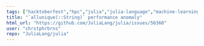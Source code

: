 ```yaml
---
tags: ["hacktoberfest","hpc","julia","julia-language","machine-learning","numerical","performance","programming-language","science","scientific","strings"]
title: "`allunique(::String)` performance anomaly"
html_url: "https://github.com/JuliaLang/julia/issues/50360"
user: "chrstphrbrns"
repo: "JuliaLang/julia"
---
```


